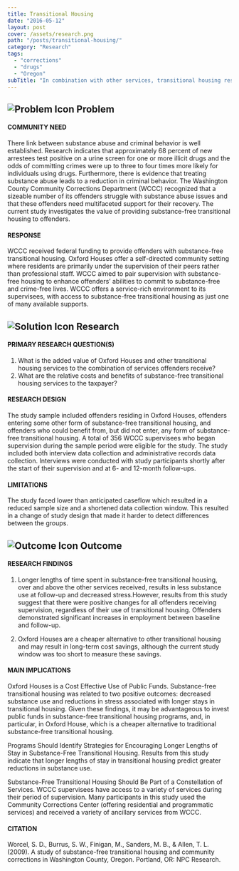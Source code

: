 ```yaml
---
title: Transitional Housing
date: "2016-05-12"
layout: post
cover: /assets/research.png
path: "/posts/transitional-housing/"
category: "Research"
tags:
  - "corrections"
  - "drugs"
  - "Oregon"
subTitle: "In combination with other services, transitional housing resulted in less substance abuse during the follow-up period."
---
```

## ![Problem Icon](https://github.com/google/material-design-icons/raw/master/alert/1x_web/ic_error_outline_black_48dp.png "Problem") Problem

#### COMMUNITY NEED

There link between substance abuse and criminal behavior is well established. Research indicates that approximately 68 percent of new arrestees test positive on a urine screen for one or more illicit drugs and the odds of committing crimes were up to three to four times more likely for individuals using drugs. Furthermore, there is evidence that treating substance abuse leads to a reduction in criminal behavior. The Washington County Community Corrections Department (WCCC) recognized that a sizeable number of its offenders struggle with substance abuse issues and that these offenders need multifaceted support for their recovery. The current study investigates the value of providing substance-free transitional housing to offenders.

#### RESPONSE

WCCC received federal funding to provide offenders with substance-free transitional housing. Oxford Houses offer a self-directed community setting where residents are primarily under the supervision of their peers rather than professional staff. WCCC aimed to pair supervision with substance-free housing to enhance offenders’ abilities to commit to substance-free and crime-free lives. WCCC offers a service-rich environment to its supervisees, with access to substance-free transitional housing as just one of many available supports.

## ![Solution Icon](https://github.com/google/material-design-icons/raw/master/action/1x_web/ic_lightbulb_outline_black_48dp.png "Solution") Research

#### PRIMARY RESEARCH QUESTION(S)

1. What is the added value of Oxford Houses and other transitional housing services to the combination of services offenders receive?
2. What are the relative costs and benefits of substance-free transitional housing services to the taxpayer?

#### RESEARCH DESIGN

The study sample included offenders residing in Oxford Houses, offenders entering some other form of substance-free transitional housing, and offenders who could benefit from, but did not enter, any form of substance-free transitional housing. A total of 356 WCCC supervisees who began supervision during the sample period were eligible for the study. The study included both interview data collection and administrative records data collection. Interviews were conducted with study participants shortly after the start of their supervision and at 6- and 12-month follow-ups.

#### LIMITATIONS

The study faced lower than anticipated caseflow which resulted in a reduced sample size and a shortened data collection window. This resulted in a change of study design that made it harder to detect differences between the groups.

## ![Outcome Icon](https://github.com/google/material-design-icons/raw/master/action/1x_web/ic_view_list_black_48dp.png "Outcome") Outcome

#### RESEARCH FINDINGS

1. Longer lengths of time spent in substance-free transitional housing, over and above the other services received, results in less substance use at follow-up and decreased stress.However, results from this study suggest that there were positive changes for all offenders receiving supervision, regardless of their use of transitional housing. Offenders demonstrated significant increases in employment between baseline and follow-up.

2. Oxford Houses are a cheaper alternative to other transitional housing and may result in long-term cost savings, although the current study window was too short to measure these savings.

#### MAIN IMPLICATIONS

Oxford Houses is a Cost Effective Use of Public Funds. Substance-free transitional housing was related to two positive outcomes: decreased substance use and reductions in stress associated with longer stays in transitional housing. Given these findings, it may be advantageous to invest public funds in substance-free transitional housing programs, and, in particular, in Oxford House, which is a cheaper alternative to traditional substance-free transitional housing.

Programs Should Identify Strategies for Encouraging Longer Lengths of Stay in Substance-Free Transitional Housing. Results from this study indicate that longer lengths of stay in transitional housing predict greater reductions in substance use.

Substance-Free Transitional Housing Should Be Part of a Constellation of Services. WCCC supervisees have access to a variety of services during their period of supervision. Many participants in this study used the Community Corrections Center (offering residential and programmatic services) and received a variety of ancillary services from WCCC.
    
#### CITATION

Worcel, S. D., Burrus, S. W., Finigan, M., Sanders, M. B., & Allen, T. L. (2009). A study of substance-free transitional housing and community corrections in Washington County, Oregon. Portland, OR: NPC Research.
